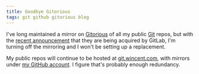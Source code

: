 ```yaml
---
title: Goodbye Gitorious
tags: git github gitorious blog
---
```


I've long maintained a mirror on [Gitorious](/wiki/Gitorious) of all my public [Git](/wiki/Git) repos, but with the [recent announcement](https://about.gitlab.com/2015/03/03/gitlab-acquires-gitorious/) that they are being acquired by GitLab, I'm turning off the mirroring and I won't be setting up a replacement.

My public repos will continue to be hosted at [git.wincent.com](http://git.wincent.com/), with mirrors under [my GitHub account](https://github.com/wincent). I figure that's probably enough redundancy.
